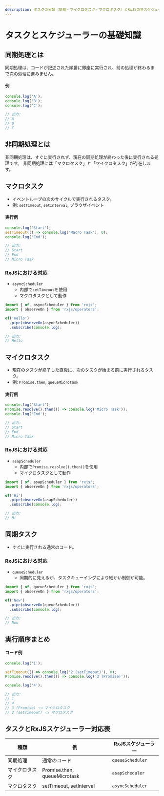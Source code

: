 ```yaml
---
description: タスクの分類（同期・マイクロタスク・マクロタスク）とRxJSの各スケジューラーとの対応関係を基本から解説します。
---
```


# タスクとスケジューラーの基礎知識

## 同期処理とは
同期処理は、コードが記述された順番に即座に実行され、前の処理が終わるまで次の処理に進みません。

#### 例
```ts
console.log('A');
console.log('B');
console.log('C');

// 出力:
// A
// B
// C
```


## 非同期処理とは
非同期処理は、すぐに実行されず、現在の同期処理が終わった後に実行される処理です。
非同期処理には「マクロタスク」と「マイクロタスク」が存在します。


## マクロタスク
- イベントループの次のサイクルで実行されるタスク。
- 例: `setTimeout`, `setInterval`, ブラウザイベント

#### 実行例
```ts
console.log('Start');
setTimeout(() => console.log('Macro Task'), 0);
console.log('End');

// 出力:
// Start
// End
// Micro Task
```

### RxJSにおける対応
- `asyncScheduler`
  - 内部で`setTimeout`を使用
  - マクロタスクとして動作

```ts
import { of, asyncScheduler } from 'rxjs';
import { observeOn } from 'rxjs/operators';

of('Hello')
  .pipe(observeOn(asyncScheduler))
  .subscribe(console.log);

// 出力:
// Hello
```


## マイクロタスク
- 現在のタスクが終了した直後に、次のタスクが始まる前に実行されるタスク。
- 例: `Promise.then`, `queueMicrotask`

#### 実行例
```ts
console.log('Start');
Promise.resolve().then(() => console.log('Micro Task'));
console.log('End');

// 出力:
// Start
// End
// Micro Task
```

### RxJSにおける対応
- `asapScheduler`
  - 内部で`Promise.resolve().then()`を使用
  - マイクロタスクとして動作

```ts
import { of, asapScheduler } from 'rxjs';
import { observeOn } from 'rxjs/operators';

of('Hi')
  .pipe(observeOn(asapScheduler))
  .subscribe(console.log);

// 出力:
// Hi
```


## 同期タスク
- すぐに実行される通常のコード。

### RxJSにおける対応
- `queueScheduler`
  - 同期的に見えるが、タスクキューイングにより細かい制御が可能。

```ts
import { of, queueScheduler } from 'rxjs';
import { observeOn } from 'rxjs/operators';

of('Now')
  .pipe(observeOn(queueScheduler))
  .subscribe(console.log);

// 出力:
// Now
```


## 実行順序まとめ

#### コード例
```ts
console.log('1');

setTimeout(() => console.log('2 (setTimeout)'), 0);
Promise.resolve().then(() => console.log('3 (Promise)'));

console.log('4');

// 出力:
// 1
// 4
// 3 (Promise) 👈 マイクロタスク
// 2 (setTimeout) 👈 マクロタスク
```


## タスクとRxJSスケジューラー対応表

| 種類         | 例                          | RxJSスケジューラー  |
|--------------|------------------------------|---------------------|
| 同期処理     | 通常のコード                  | `queueScheduler`    |
| マイクロタスク | Promise.then, queueMicrotask | `asapScheduler`     |
| マクロタスク | setTimeout, setInterval      | `asyncScheduler`    |
